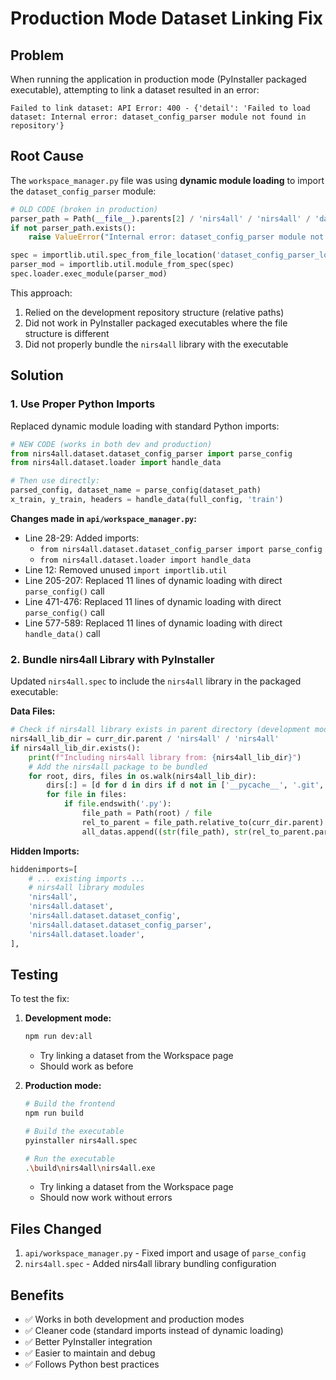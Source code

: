 # Production Mode Dataset Linking Fix

## Problem
When running the application in production mode (PyInstaller packaged executable), attempting to link a dataset resulted in an error:

```
Failed to link dataset: API Error: 400 - {'detail': 'Failed to load dataset: Internal error: dataset_config_parser module not found in repository'}
```

## Root Cause
The `workspace_manager.py` file was using **dynamic module loading** to import the `dataset_config_parser` module:

```python
# OLD CODE (broken in production)
parser_path = Path(__file__).parents[2] / 'nirs4all' / 'nirs4all' / 'dataset' / 'dataset_config_parser.py'
if not parser_path.exists():
    raise ValueError("Internal error: dataset_config_parser module not found in repository")

spec = importlib.util.spec_from_file_location('dataset_config_parser_local', str(parser_path))
parser_mod = importlib.util.module_from_spec(spec)
spec.loader.exec_module(parser_mod)
```

This approach:
1. Relied on the development repository structure (relative paths)
2. Did not work in PyInstaller packaged executables where the file structure is different
3. Did not properly bundle the `nirs4all` library with the executable

## Solution

### 1. Use Proper Python Imports
Replaced dynamic module loading with standard Python imports:

```python
# NEW CODE (works in both dev and production)
from nirs4all.dataset.dataset_config_parser import parse_config
from nirs4all.dataset.loader import handle_data

# Then use directly:
parsed_config, dataset_name = parse_config(dataset_path)
x_train, y_train, headers = handle_data(full_config, 'train')
```

**Changes made in `api/workspace_manager.py`:**
- Line 28-29: Added imports:
  - `from nirs4all.dataset.dataset_config_parser import parse_config`
  - `from nirs4all.dataset.loader import handle_data`
- Line 12: Removed unused `import importlib.util`
- Line 205-207: Replaced 11 lines of dynamic loading with direct `parse_config()` call
- Line 471-476: Replaced 11 lines of dynamic loading with direct `parse_config()` call
- Line 577-589: Replaced 11 lines of dynamic loading with direct `handle_data()` call

### 2. Bundle nirs4all Library with PyInstaller
Updated `nirs4all.spec` to include the `nirs4all` library in the packaged executable:

**Data Files:**
```python
# Check if nirs4all library exists in parent directory (development mode)
nirs4all_lib_dir = curr_dir.parent / 'nirs4all' / 'nirs4all'
if nirs4all_lib_dir.exists():
    print(f"Including nirs4all library from: {nirs4all_lib_dir}")
    # Add the nirs4all package to be bundled
    for root, dirs, files in os.walk(nirs4all_lib_dir):
        dirs[:] = [d for d in dirs if d not in ['__pycache__', '.git', 'tests', '.pytest_cache']]
        for file in files:
            if file.endswith('.py'):
                file_path = Path(root) / file
                rel_to_parent = file_path.relative_to(curr_dir.parent)
                all_datas.append((str(file_path), str(rel_to_parent.parent)))
```

**Hidden Imports:**
```python
hiddenimports=[
    # ... existing imports ...
    # nirs4all library modules
    'nirs4all',
    'nirs4all.dataset',
    'nirs4all.dataset.dataset_config',
    'nirs4all.dataset.dataset_config_parser',
    'nirs4all.dataset.loader',
],
```

## Testing
To test the fix:

1. **Development mode:**
   ```bash
   npm run dev:all
   ```
   - Try linking a dataset from the Workspace page
   - Should work as before

2. **Production mode:**
   ```bash
   # Build the frontend
   npm run build

   # Build the executable
   pyinstaller nirs4all.spec

   # Run the executable
   .\build\nirs4all\nirs4all.exe
   ```
   - Try linking a dataset from the Workspace page
   - Should now work without errors

## Files Changed
1. `api/workspace_manager.py` - Fixed import and usage of `parse_config`
2. `nirs4all.spec` - Added nirs4all library bundling configuration

## Benefits
- ✅ Works in both development and production modes
- ✅ Cleaner code (standard imports instead of dynamic loading)
- ✅ Better PyInstaller integration
- ✅ Easier to maintain and debug
- ✅ Follows Python best practices
